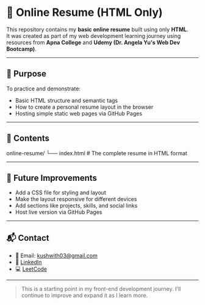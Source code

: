 # 📄 Online Resume (HTML Only)

This repository contains my **basic online resume** built using only **HTML**.  
It was created as part of my web development learning journey using resources from **Apna College** and **Udemy (Dr. Angela Yu's Web Dev Bootcamp)**.

---

## 🧠 Purpose

To practice and demonstrate:
- Basic HTML structure and semantic tags
- How to create a personal resume layout in the browser
- Hosting simple static web pages via GitHub Pages

---

## 📁 Contents

online-resume/
└── index.html # The complete resume in HTML format


---

## 🚧 Future Improvements

- Add a CSS file for styling and layout
- Make the layout responsive for different devices
- Add sections like projects, skills, and social links
- Host live version via GitHub Pages

---

## 📬 Contact

- 📧 Email: kushwith03@gmail.com  
- 🔗 [LinkedIn](https://www.linkedin.com/in/kushwith03)  
- 💻 [LeetCode](https://leetcode.com/u/kushwith_03)

---

> This is a starting point in my front-end development journey. I'll continue to improve and expand it as I learn more.

